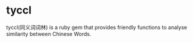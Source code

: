 tyccl
=====

tyccl(同义词词林) is a  ruby gem that provides friendly functions to analyse similarity between Chinese Words.
